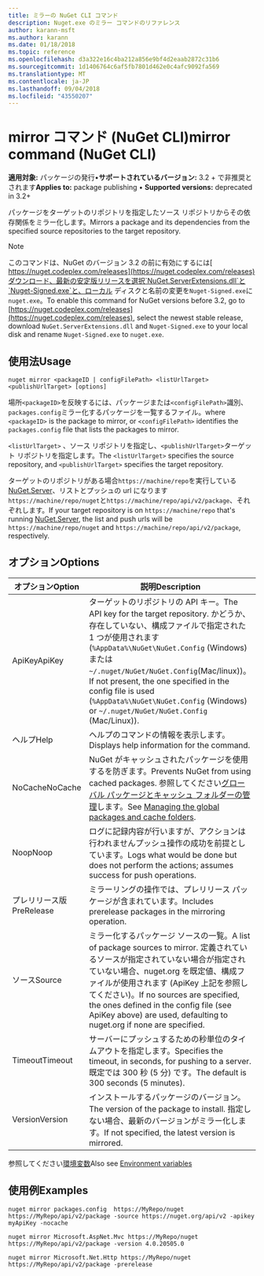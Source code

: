 ```yaml
---
title: ミラーの NuGet CLI コマンド
description: Nuget.exe のミラー コマンドのリファレンス
author: karann-msft
ms.author: karann
ms.date: 01/18/2018
ms.topic: reference
ms.openlocfilehash: d3a322e16c4ba212a856e9bf4d2eaab2872c31b6
ms.sourcegitcommit: 1d1406764c6af5fb7801d462e0c4afc9092fa569
ms.translationtype: MT
ms.contentlocale: ja-JP
ms.lasthandoff: 09/04/2018
ms.locfileid: "43550207"
---
```

# <a name="mirror-command-nuget-cli"></a><span data-ttu-id="eb933-103">mirror コマンド (NuGet CLI)</span><span class="sxs-lookup"><span data-stu-id="eb933-103">mirror command (NuGet CLI)</span></span>

<span data-ttu-id="eb933-104">**適用対象:** パッケージの発行&bullet;**サポートされているバージョン:** 3.2 + で非推奨とされます</span><span class="sxs-lookup"><span data-stu-id="eb933-104">**Applies to:** package publishing &bullet; **Supported versions:** deprecated in 3.2+</span></span>

<span data-ttu-id="eb933-105">パッケージをターゲットのリポジトリを指定したソース リポジトリからその依存関係をミラー化します。</span><span class="sxs-lookup"><span data-stu-id="eb933-105">Mirrors a package and its dependencies from the specified source repositories to the target repository.</span></span>

> [!NOTE]
> <span data-ttu-id="eb933-106">このコマンドは、NuGet のバージョン 3.2 の前に有効にするには[ https://nuget.codeplex.com/releases](https://nuget.codeplex.com/releases)ダウンロード、最新の安定版リリースを選択`NuGet.ServerExtensions.dll`と`Nuget-Signed.exe`と、ローカル ディスクと名前の変更を`Nuget-Signed.exe`に`nuget.exe`。</span><span class="sxs-lookup"><span data-stu-id="eb933-106">To enable this command for NuGet versions before 3.2, go to [https://nuget.codeplex.com/releases](https://nuget.codeplex.com/releases), select the newest stable release, download `NuGet.ServerExtensions.dll` and `Nuget-Signed.exe` to your local disk and rename `Nuget-Signed.exe` to `nuget.exe`.</span></span>

## <a name="usage"></a><span data-ttu-id="eb933-107">使用法</span><span class="sxs-lookup"><span data-stu-id="eb933-107">Usage</span></span>

```cli
nuget mirror <packageID | configFilePath> <listUrlTarget> <publishUrlTarget> [options]
```

<span data-ttu-id="eb933-108">場所`<packageID>`を反映するには、パッケージまたは`<configFilePath>`識別、`packages.config`ミラー化するパッケージを一覧するファイル。</span><span class="sxs-lookup"><span data-stu-id="eb933-108">where `<packageID>` is the package to mirror, or `<configFilePath>` identifies the `packages.config` file that lists the packages to mirror.</span></span>

<span data-ttu-id="eb933-109">`<listUrlTarget>` 、ソース リポジトリを指定し、`<publishUrlTarget>`ターゲット リポジトリを指定します。</span><span class="sxs-lookup"><span data-stu-id="eb933-109">The `<listUrlTarget>` specifies the source repository, and `<publishUrlTarget>` specifies the target repository.</span></span>

<span data-ttu-id="eb933-110">ターゲットのリポジトリがある場合`https://machine/repo`を実行している[NuGet.Server](../hosting-packages/nuget-server.md)、リストとプッシュの url になります`https://machine/repo/nuget`と`https://machine/repo/api/v2/package`、それぞれします。</span><span class="sxs-lookup"><span data-stu-id="eb933-110">If your target repository is on `https://machine/repo` that's running [NuGet.Server](../hosting-packages/nuget-server.md), the list and push urls will be `https://machine/repo/nuget` and `https://machine/repo/api/v2/package`, respectively.</span></span>

## <a name="options"></a><span data-ttu-id="eb933-111">オプション</span><span class="sxs-lookup"><span data-stu-id="eb933-111">Options</span></span>

| <span data-ttu-id="eb933-112">オプション</span><span class="sxs-lookup"><span data-stu-id="eb933-112">Option</span></span> | <span data-ttu-id="eb933-113">説明</span><span class="sxs-lookup"><span data-stu-id="eb933-113">Description</span></span> |
| --- | --- |
| <span data-ttu-id="eb933-114">ApiKey</span><span class="sxs-lookup"><span data-stu-id="eb933-114">ApiKey</span></span> | <span data-ttu-id="eb933-115">ターゲットのリポジトリの API キー。</span><span class="sxs-lookup"><span data-stu-id="eb933-115">The API key for the target repository.</span></span> <span data-ttu-id="eb933-116">かどうか、存在していない、構成ファイルで指定された 1 つが使用されます (`%AppData%\NuGet\NuGet.Config` (Windows) または`~/.nuget/NuGet/NuGet.Config`(Mac/linux))。</span><span class="sxs-lookup"><span data-stu-id="eb933-116">If not present,  the one specified in the config file is used (`%AppData%\NuGet\NuGet.Config` (Windows) or `~/.nuget/NuGet/NuGet.Config` (Mac/Linux)).</span></span> |
| <span data-ttu-id="eb933-117">ヘルプ</span><span class="sxs-lookup"><span data-stu-id="eb933-117">Help</span></span> | <span data-ttu-id="eb933-118">ヘルプのコマンドの情報を表示します。</span><span class="sxs-lookup"><span data-stu-id="eb933-118">Displays help information for the command.</span></span> |
| <span data-ttu-id="eb933-119">NoCache</span><span class="sxs-lookup"><span data-stu-id="eb933-119">NoCache</span></span> | <span data-ttu-id="eb933-120">NuGet がキャッシュされたパッケージを使用するを防ぎます。</span><span class="sxs-lookup"><span data-stu-id="eb933-120">Prevents NuGet from using cached packages.</span></span> <span data-ttu-id="eb933-121">参照してください[グローバル パッケージとキャッシュ フォルダーの管理](../consume-packages/managing-the-global-packages-and-cache-folders.md)します。</span><span class="sxs-lookup"><span data-stu-id="eb933-121">See [Managing the global packages and cache folders](../consume-packages/managing-the-global-packages-and-cache-folders.md).</span></span> |
| <span data-ttu-id="eb933-122">Noop</span><span class="sxs-lookup"><span data-stu-id="eb933-122">Noop</span></span> | <span data-ttu-id="eb933-123">ログに記録内容が行いますが、アクションは行われませんプッシュ操作の成功を前提としています。</span><span class="sxs-lookup"><span data-stu-id="eb933-123">Logs what would be done but does not perform the actions; assumes success for push operations.</span></span> |
| <span data-ttu-id="eb933-124">プレリリース版</span><span class="sxs-lookup"><span data-stu-id="eb933-124">PreRelease</span></span> | <span data-ttu-id="eb933-125">ミラーリングの操作では、プレリリース パッケージが含まれています。</span><span class="sxs-lookup"><span data-stu-id="eb933-125">Includes prerelease packages in the mirroring operation.</span></span> |
| <span data-ttu-id="eb933-126">ソース</span><span class="sxs-lookup"><span data-stu-id="eb933-126">Source</span></span> | <span data-ttu-id="eb933-127">ミラー化するパッケージ ソースの一覧。</span><span class="sxs-lookup"><span data-stu-id="eb933-127">A list of package sources to mirror.</span></span> <span data-ttu-id="eb933-128">定義されているソースが指定されていない場合が指定されていない場合、nuget.org を既定値、構成ファイルが使用されます (ApiKey 上記を参照してください)。</span><span class="sxs-lookup"><span data-stu-id="eb933-128">If no sources are specified, the ones defined in the config file (see ApiKey above) are used, defaulting to nuget.org if none are specified.</span></span> |
| <span data-ttu-id="eb933-129">Timeout</span><span class="sxs-lookup"><span data-stu-id="eb933-129">Timeout</span></span> | <span data-ttu-id="eb933-130">サーバーにプッシュするための秒単位のタイムアウトを指定します。</span><span class="sxs-lookup"><span data-stu-id="eb933-130">Specifies the timeout, in seconds, for pushing to a server.</span></span> <span data-ttu-id="eb933-131">既定では 300 秒 (5 分) です。</span><span class="sxs-lookup"><span data-stu-id="eb933-131">The default is 300 seconds (5 minutes).</span></span> |
| <span data-ttu-id="eb933-132">Version</span><span class="sxs-lookup"><span data-stu-id="eb933-132">Version</span></span> | <span data-ttu-id="eb933-133">インストールするパッケージのバージョン。</span><span class="sxs-lookup"><span data-stu-id="eb933-133">The version of the package to install.</span></span> <span data-ttu-id="eb933-134">指定しない場合、最新のバージョンがミラー化します。</span><span class="sxs-lookup"><span data-stu-id="eb933-134">If not specified, the latest version is mirrored.</span></span> |

<span data-ttu-id="eb933-135">参照してください[環境変数](cli-ref-environment-variables.md)</span><span class="sxs-lookup"><span data-stu-id="eb933-135">Also see [Environment variables](cli-ref-environment-variables.md)</span></span>

## <a name="examples"></a><span data-ttu-id="eb933-136">使用例</span><span class="sxs-lookup"><span data-stu-id="eb933-136">Examples</span></span>

```cli
nuget mirror packages.config  https://MyRepo/nuget https://MyRepo/api/v2/package -source https://nuget.org/api/v2 -apikey myApiKey -nocache

nuget mirror Microsoft.AspNet.Mvc https://MyRepo/nuget https://MyRepo/api/v2/package -version 4.0.20505.0

nuget mirror Microsoft.Net.Http https://MyRepo/nuget https://MyRepo/api/v2/package -prerelease
```
